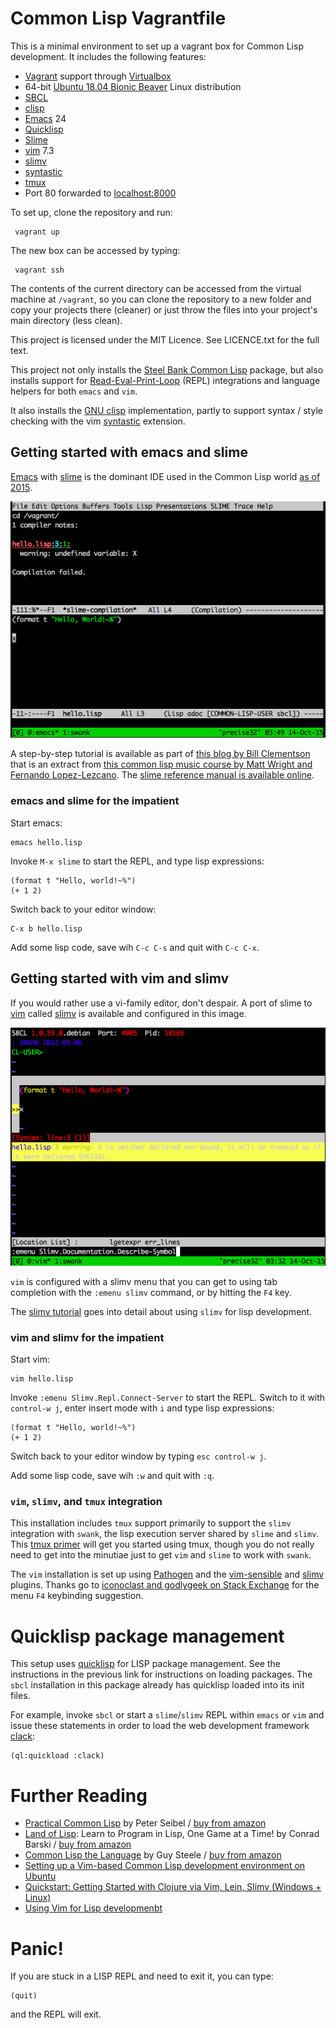Common Lisp Vagrantfile
======

This is a minimal environment to set up a vagrant box for Common Lisp development.
It includes the following features:
* [Vagrant](https://vagrantup.com) support through [Virtualbox](https://www.virtualbox.org/)
* 64-bit [Ubuntu 18.04 Bionic Beaver](https://wiki.ubuntu.com/BionicBeaver/ReleaseNotes) Linux distribution
* [SBCL](http://www.sbcl.org/)
* [clisp](https://clisp.sourceforge.io/)
* [Emacs](https://www.gnu.org/software/emacs/) 24
* [Quicklisp](https://www.quicklisp.org/)
* [Slime](https://common-lisp.net/project/slime/)
* [vim](https://www.vim.org/) 7.3
* [slimv](https://kovisoft.bitbucket.io/tutorial.html)
* [syntastic](https://github.com/scrooloose/syntastic)
* [tmux](https://en.wikipedia.org/wiki/Tmux)
* Port 80 forwarded to [localhost:8000](http://localhost:8000)

To set up, clone the repository and run:

     vagrant up

The new box can be accessed by typing:

     vagrant ssh

The contents of the current directory can be accessed from the virtual machine at `/vagrant`, so you can clone the repository to a new folder and copy your projects there (cleaner) or just throw the files into your project's main directory (less clean).

This project is licensed under the MIT Licence. See LICENCE.txt for the full text.

This project not only installs the [Steel Bank Common Lisp](http://www.sbcl.org/) package, but also installs support for [Read-Eval-Print-Loop](https://en.wikipedia.org/wiki/Read%E2%80%93eval%E2%80%93print_loop) (REPL) integrations and language helpers for both `emacs` and `vim`.

It also installs the [GNU clisp](http://www.clisp.org/) implementation, partly
to support syntax / style checking with the vim [syntastic](https://github.com/scrooloose/syntastic) extension.

Getting started with emacs and slime
----
[Emacs](https://www.gnu.org/software/emacs/) with [slime](https://common-lisp.net/project/slime/) is the dominant IDE used in the Common Lisp world [as of 2015](https://borretti.me/article/common-lisp-sotu-2015).

![emacs slime session showing compilation output](emacs-session.png)

A step-by-step tutorial is available as part of [this blog by Bill Clementson](https://web.archive.org/web/20130718152035/http://bc.tech.coop/blog/050501.html) that is an extract from [this common lisp music course by Matt Wright and Fernando Lopez-Lezcano](https://web.archive.org/web/20061208063908/http://ccrma.stanford.edu/courses/220b/intro/220b-environment-tutorial.html).  The [slime reference manual is available online](https://common-lisp.net/project/slime/doc/html/index.html#Top).

### emacs and slime for the impatient

Start emacs:

    emacs hello.lisp

Invoke `M-x slime` to start the REPL, and type lisp expressions:

    (format t "Hello, world!~%")
    (+ 1 2)

Switch back to your editor window:

    C-x b hello.lisp

Add some lisp code, save wih `C-c C-s` and quit with `C-c C-x`.

Getting started with vim and slimv
----
If you would rather use a vi-family editor, don't despair. A port of slime to [vim](http://www.vim.org/) called [slimv](https://github.com/kovisoft/slimv) is available and configured in this image.

![vim and slimv session showing syntastic output](vim-session.png)

`vim` is configured with a slimv menu that you can get to using tab completion with the `:emenu slimv` command, or by hitting the `F4` key.

The [slimv tutorial](http://kovisoft.bitbucket.org/tutorial.html) goes into detail about using `slimv` for lisp development.

### vim and slimv for the impatient

Start vim:

    vim hello.lisp

Invoke `:emenu Slimv.Repl.Connect-Server` to start the REPL. Switch to it with `control-w j`, enter insert mode with `i` and type lisp expressions:

    (format t "Hello, world!~%")
    (+ 1 2)

Switch back to your editor window by typing `esc control-w j`.

Add some lisp code, save wih `:w` and quit with `:q`.

### `vim`, `slimv`, and `tmux` integration
This installation includes `tmux` support primarily to support the `slimv` integration with `swank`, the lisp execution server shared by `slime` and `slimv`.  This [tmux primer](https://danielmiessler.com/study/tmux/) will get you started using tmux, though you do not really need to get into the minutiae just to get `vim` and `slime` to work with `swank`.

The `vim` installation is set up using [Pathogen](https://github.com/tpope/vim-pathogen) and the [vim-sensible](https://github.com/tpope/vim-sensible) and [slimv](https://github.com/kovisoft/slimv) plugins.  Thanks go to [iconoclast and godlygeek on Stack Exchange](http://unix.stackexchange.com/a/57911) for the menu `F4` keybinding suggestion.

Quicklisp package management
====
This setup uses [quicklisp](https://www.quicklisp.org/beta/) for LISP package management. See the instructions in the previous link for instructions on loading packages. The `sbcl` installation in this package already has quicklisp loaded into its init files.

For example, invoke `sbcl` or start a `slime`/`slimv` REPL within `emacs` or `vim` and issue these statements in order to load the web development framework [clack](http://clacklisp.org/):

    (ql:quickload :clack)

Further Reading
====

* [Practical Common Lisp](http://www.gigamonkeys.com/book/) by Peter Seibel / [buy from amazon](http://www.amazon.com/Practical-Common-Lisp-Peter-Seibel/dp/1590592395)
* [Land of Lisp](http://landoflisp.com/): Learn to Program in Lisp, One Game at a Time! by Conrad Barski / [buy from amazon](http://www.amazon.com/Land-Lisp-Learn-Program-Game/dp/1593272812)
* [Common Lisp the Language](https://www.cs.cmu.edu/Groups/AI/html/cltl/cltl2.html) by Guy Steele / [buy from amazon](http://www.amazon.com/Common-LISP-Language-Second-Edition/dp/1555580416)
* [Setting up a Vim-based Common Lisp development environment on Ubuntu](http://journal.okal.me/post/75919443198/setting-up-a-vim-based-common-lisp-development)
* [Quickstart: Getting Started with Clojure via Vim, Lein, Slimv (Windows + Linux)](http://adambard.com/blog/quickstart-clojure-on-vim-lein-slimv-windows/)
* [Using Vim for Lisp developmenbt](http://stackoverflow.com/questions/94792/using-vim-for-lisp-development)

Panic!
====
If you are stuck in a LISP REPL and need to exit it, you can type:

    (quit)

and the REPL will exit.


